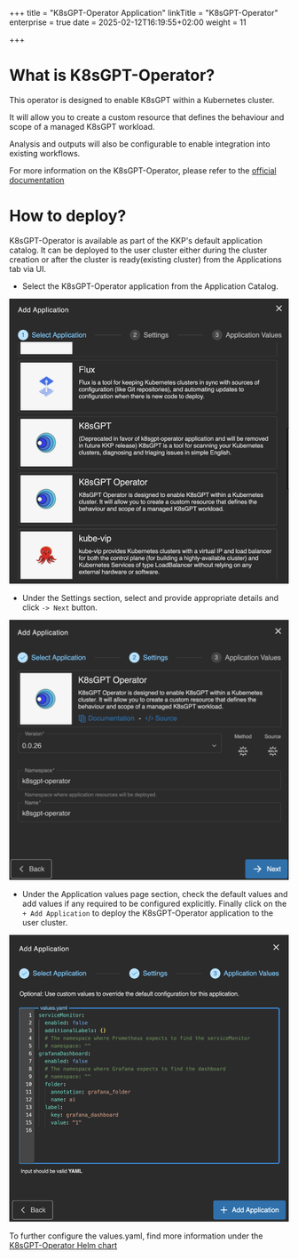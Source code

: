 +++
title = "K8sGPT-Operator Application"
linkTitle = "K8sGPT-Operator"
enterprise = true
date = 2025-02-12T16:19:55+02:00
weight = 11

+++

# What is K8sGPT-Operator?
This operator is designed to enable K8sGPT within a Kubernetes cluster. 

It will allow you to create a custom resource that defines the behaviour and scope of a managed K8sGPT workload. 

Analysis and outputs will also be configurable to enable integration into existing workflows.

For more information on the K8sGPT-Operator, please refer to the [official documentation](https://docs.k8sgpt.ai/reference/operator/overview/)

# How to deploy?

K8sGPT-Operator is available as part of the KKP's default application catalog.
It can be deployed to the user cluster either during the cluster creation or after the cluster is ready(existing cluster) from the Applications tab via UI.

* Select the K8sGPT-Operator application from the Application Catalog.

![Select K8sGPT-Operator Application](01-select-application-k8sgpt-operator-app.png)

* Under the Settings section, select and provide appropriate details and click `-> Next` button.

![Settings for K8sGPT-Operator Application](02-settings-k8sgpt-operator-app.png)

* Under the Application values page section, check the default values and add values if any required to be configured explicitly. Finally click on the `+ Add Application` to deploy the K8sGPT-Operator application to the user cluster.

![Application Values for K8sGPT-Operator Application](03-applicationvalues-k8sgpt-operator-app.png)

To further configure the values.yaml, find more information under the [K8sGPT-Operator Helm chart](https://github.com/k8sgpt-ai/k8sgpt-operator/tree/main/chart/operator)
